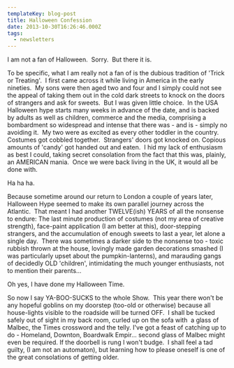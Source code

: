 ```yaml
---
templateKey: blog-post
title: Halloween Confession
date: 2013-10-30T16:26:46.000Z
tags:
  - newsletters
---
```


I am not a fan of Halloween.  Sorry.  But there it is.

To be specific, what I am really not a fan of is the dubious tradition of 'Trick or Treating'.  I first came across it while living in America in the early nineties.  My sons were then aged two and four and I simply could not see the appeal of taking them out in the cold dark streets to knock on the doors of strangers and ask for sweets.  But I was given little choice.  In the USA Halloween hype starts many weeks in advance of the date, and is backed by adults as well as children, commerce and the media, comprising a bombardment so widespread and intense that there was - and is - simply no avoiding it.  My two were as excited as every other toddler in the country. Costumes got cobbled together.  Strangers' doors got knocked on. Copious amounts of 'candy' got handed out and eaten.  I hid my lack of enthusiasm as best I could, taking secret consolation from the fact that this was, plainly, an AMERICAN mania.  Once we were back living in the UK, it would all be done with.

Ha ha ha.

Because sometime around our return to London a couple of years later, Halloween Hype seemed to make its own parallel journey across the Atlantic.  That meant I had another TWELVE(ish) YEARS of all the nonsense to endure: The last minute production of costumes (not my area of creative strength), face-paint application (I am better at this), door-stepping strangers, and the accumulation of enough sweets to last a year, let alone a single day.  There was sometimes a darker side to the nonsense too - toxic rubbish thrown at the house, lovingly made garden decorations smashed (I was particularly upset about the pumpkin-lanterns), and marauding gangs of decidedly OLD 'children', intimidating the much younger enthusiasts, not to mention their parents...

Oh yes, I have done my Halloween Time.

So now I say YA-BOO-SUCKS to the whole Show.  This year there won't be any hopeful goblins on my doorstep (too-old or otherwise) because all house-lights visible to the roadside will be turned OFF.  I shall be tucked safely out of sight in my back room, curled up on the sofa with  a glass of Malbec, the Times crossword and the telly. I've got a feast of catching up to do - Homeland, Downton, Boardwalk Empir... second glass of Malbec might even be required. If the doorbell is rung I won't budge.  I shall feel a tad guilty, (I am not an automaton), but learning how to please oneself is one of the great consolations of getting older.
